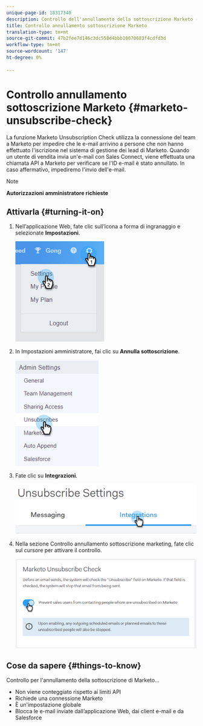 ```yaml
---
unique-page-id: 18317340
description: Controllo dell'annullamento della sottoscrizione Marketo - Documenti Marketo - Documentazione prodotto
title: Controllo annullamento sottoscrizione Marketo
translation-type: tm+mt
source-git-commit: 47b2fee7d146c3dc558d4bbb10070683f4cdfd3d
workflow-type: tm+mt
source-wordcount: '147'
ht-degree: 0%

---
```



# Controllo annullamento sottoscrizione Marketo {#marketo-unsubscribe-check}

La funzione Marketo Unsubscription Check utilizza la connessione del team a Marketo per impedire che le e-mail arrivino a persone che non hanno effettuato l&#39;iscrizione nel sistema di gestione dei lead di Marketo. Quando un utente di vendita invia un&#39;e-mail con Sales Connect, viene effettuata una chiamata API a Marketo per verificare se l&#39;ID e-mail è stato annullato. In caso affermativo, impediremo l&#39;invio dell&#39;e-mail.

>[!NOTE]
>
>**Autorizzazioni amministratore richieste**

## Attivarla {#turning-it-on}

1. Nell’applicazione Web, fate clic sull’icona a forma di ingranaggio e selezionate **Impostazioni**.

   ![](assets/one-2.png)

1. In Impostazioni amministratore, fai clic su **Annulla sottoscrizione**.

   ![](assets/two-3.png)

1. Fate clic su **Integrazioni**.

   ![](assets/three-3.png)

1. Nella sezione Controllo annullamento sottoscrizione marketing, fate clic sul cursore per attivare il controllo.

   ![](assets/four-2.png)

## Cose da sapere {#things-to-know}

Controllo per l&#39;annullamento della sottoscrizione di Marketo...

* Non viene conteggiato rispetto ai limiti API
* Richiede una connessione Marketo
* È un&#39;impostazione globale
* Blocca le e-mail inviate dall’applicazione Web, dai client e-mail e da Salesforce

